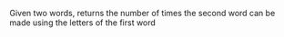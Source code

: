 Given two words, returns the number of times the second word can be made using the letters of the first word
